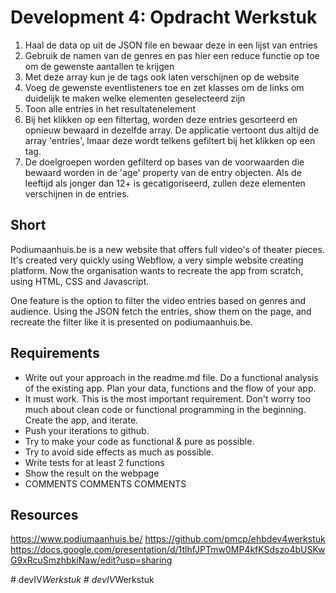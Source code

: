 # Development 4: Opdracht Werkstuk
1) Haal de data op uit de JSON file en bewaar deze in een lijst van entries
2) Gebruik de namen van de genres en pas hier een reduce functie op toe om de gewenste aantallen te krijgen
3) Met deze array kun je de tags ook laten verschijnen op de website
4) Voeg de gewenste eventlisteners toe en zet klasses om de links om duidelijk te maken welke elementen geselecteerd zijn
5) Toon alle entries in het resultatenelement
6) Bij het klikken op een filtertag, worden deze entries gesorteerd en opnieuw bewaard in dezelfde array. De applicatie vertoont dus altijd de array 'entries', lmaar deze wordt telkens gefiltert bij het klikken op een tag.
7) De doelgroepen worden gefilterd op bases van de voorwaarden die bewaard worden in de 'age' property van de entry objecten. Als de leeftijd als jonger dan 12+ is gecatigoriseerd, zullen deze elementen verschijnen in de entries.

## Short
Podiumaanhuis.be is a new website that offers full video's of theater pieces. It's created very quickly using Webflow, a  very simple website creating platform. Now the organisation wants to recreate the app from scratch, using HTML, CSS and Javascript.

One feature is the option to filter the video entries based on genres and audience. Using the JSON fetch the entries, show them on the page, and recreate the filter like it is presented on podiumaanhuis.be.

## Requirements
- Write out your approach in the readme.md file. Do a functional analysis of the existing app. Plan your data, functions and the flow of your app.
- It must work. This is the most important requirement. Don't worry too much about clean code or functional programming in the beginning. Create the app, and iterate.
- Push your iterations to github.
- Try to make your code as functional & pure as possible.
- Try to avoid side effects as much as possible.
- Write tests for at least 2 functions
- Show the result on the webpage
- COMMENTS COMMENTS COMMENTS

## Resources
https://www.podiumaanhuis.be/
https://github.com/pmcp/ehbdev4werkstuk
https://docs.google.com/presentation/d/1tlhfJPTmw0MP4kfKSdszo4bUSKwG9xRcuSmzhbkiNaw/edit?usp=sharing

 
#   d e v I V _ W e r k s t u k 
 
 #   d e v I V _ W e r k s t u k 
 
 